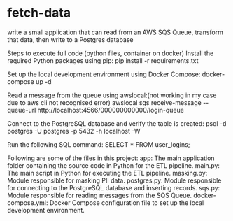 # fetch-data
write a small application that can read from an AWS  SQS Queue, transform that data, then write to a Postgres database

Steps to execute full code (python files, container on docker)
Install the required Python packages using pip:
pip install -r requirements.txt

Set up the local development environment using Docker Compose:
docker-compose up -d

Read a message from the queue using awslocal:(not working in my case due to aws cli not recognised error)
awslocal sqs receive-message --queue-url http://localhost:4566/000000000000/login-queue

Connect to the PostgreSQL database and verify the table is created:
psql -d postgres -U postgres -p 5432 -h localhost -W

Run the following SQL command:
SELECT * FROM user_logins;

Following are some of the files in this project:
app: The main application folder containing the source code in Python for the ETL pipeline.
main.py: The main script in Python for executing the ETL pipeline.
masking.py: Module responsible for masking PII data.
postgres.py: Module responsible for connecting to the PostgreSQL database and inserting records.
sqs.py: Module responsible for reading messages from the SQS Queue.
docker-compose.yml: Docker Compose configuration file to set up the local development environment.
